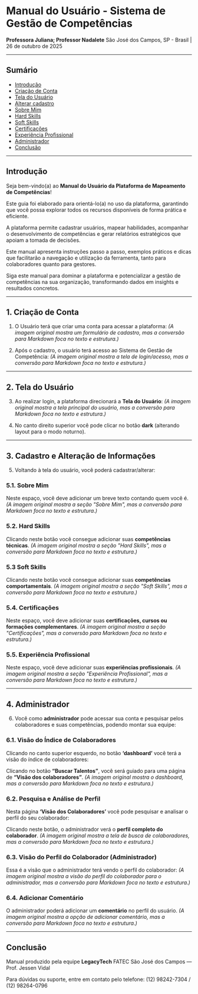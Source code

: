 # Manual do Usuário - Sistema de Gestão de Competências

**Professora Juliana; Professor Nadalete**
São José dos Campos, SP - Brasil | 26 de outubro de 2025

---

## Sumário

*   [Introdução](#introdução)
*   [Criação de Conta](#criação-de-conta)
*   [Tela do Usuário](#tela-do-usuário)
*   [Alterar cadastro](#alterar-cadastro)
*   [Sobre Mim](#sobre-mim)
*   [Hard Skills](#hard-skills)
*   [Soft Skills](#soft-skills)
*   [Certificações](#certificações)
*   [Experiência Profissional](#experiência-profissional)
*   [Administrador](#administrador)
*   [Conclusão](#conclusão)

---

## Introdução

Seja bem-vindo(a) ao **Manual do Usuário da Plataforma de Mapeamento de Competências**!

Este guia foi elaborado para orientá-lo(a) no uso da plataforma, garantindo que você possa explorar todos os recursos disponíveis de forma prática e eficiente.

A plataforma permite cadastrar usuários, mapear habilidades, acompanhar o desenvolvimento de competências e gerar relatórios estratégicos que apoiam a tomada de decisões.

Este manual apresenta instruções passo a passo, exemplos práticos e dicas que facilitarão a navegação e utilização da ferramenta, tanto para colaboradores quanto para gestores.

Siga este manual para dominar a plataforma e potencializar a gestão de competências na sua organização, transformando dados em insights e resultados concretos.

---

## 1. Criação de Conta

1. O Usuário terá que criar uma conta para acessar a plataforma:
   *(A imagem original mostra um formulário de cadastro, mas a conversão para Markdown foca no texto e estrutura.)*

2. Após o cadastro, o usuário terá acesso ao Sistema de Gestão de Competência:
   *(A imagem original mostra a tela de login/acesso, mas a conversão para Markdown foca no texto e estrutura.)*

---

## 2. Tela do Usuário

3. Ao realizar login, a plataforma direcionará a **Tela do Usuário**:
   *(A imagem original mostra a tela principal do usuário, mas a conversão para Markdown foca no texto e estrutura.)*

4. No canto direito superior você pode clicar no botão **dark** (alterando layout para o modo noturno).

---

## 3. Cadastro e Alteração de Informações

5. Voltando à tela do usuário, você poderá cadastrar/alterar:

### 5.1. Sobre Mim

Neste espaço, você deve adicionar um breve texto contando quem você é.
   *(A imagem original mostra a seção "Sobre Mim", mas a conversão para Markdown foca no texto e estrutura.)*

### 5.2. Hard Skills

Clicando neste botão você consegue adicionar suas **competências técnicas**.
   *(A imagem original mostra a seção "Hard Skills", mas a conversão para Markdown foca no texto e estrutura.)*

### 5.3 Soft Skills

Clicando neste botão você consegue adicionar suas **competências comportamentais**.
   *(A imagem original mostra a seção "Soft Skills", mas a conversão para Markdown foca no texto e estrutura.)*

### 5.4. Certificações

Neste espaço, você deve adicionar suas **certificações, cursos ou formações complementares**.
   *(A imagem original mostra a seção "Certificações", mas a conversão para Markdown foca no texto e estrutura.)*

### 5.5. Experiência Profissional

Neste espaço, você deve adicionar suas **experiências profissionais**.
   *(A imagem original mostra a seção "Experiência Profissional", mas a conversão para Markdown foca no texto e estrutura.)*

---

## 4. Administrador

6. Você como **administrador** pode acessar sua conta e pesquisar pelos colaboradores e suas competências, podendo montar sua equipe:

### 6.1. Visão do Índice de Colaboradores

Clicando no canto superior esquerdo, no botão **‘dashboard’** você terá a visão do índice de colaboradores:

Clicando no botão **“Buscar Talentos”**, você será guiado para uma página de **“Visão dos colaboradores”**.
   *(A imagem original mostra o dashboard, mas a conversão para Markdown foca no texto e estrutura.)*

### 6.2. Pesquisa e Análise de Perfil

Nesta página **‘Visão dos Colaboradores’** você pode pesquisar e analisar o perfil do seu colaborador:

Clicando neste botão, o administrador verá o **perfil completo do colaborador**.
   *(A imagem original mostra a tela de busca de colaboradores, mas a conversão para Markdown foca no texto e estrutura.)*

### 6.3. Visão do Perfil do Colaborador (Administrador)

Essa é a visão que o administrador terá vendo o perfil do colaborador:
   *(A imagem original mostra a visão do perfil do colaborador para o administrador, mas a conversão para Markdown foca no texto e estrutura.)*

### 6.4. Adicionar Comentário

O administrador poderá adicionar um **comentário** no perfil do usuário.
   *(A imagem original mostra a opção de adicionar comentário, mas a conversão para Markdown foca no texto e estrutura.)*

---

## Conclusão

Manual produzido pela equipe **LegacyTech**
FATEC São José dos Campos — Prof. Jessen Vidal

Para dúvidas ou suporte, entre em contato pelo telefone:
(12) 98242-7304 / (12) 98264-0796

